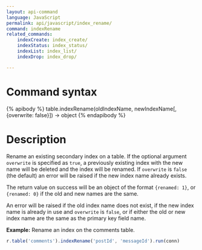 ```yaml
---
layout: api-command
language: JavaScript
permalink: api/javascript/index_rename/
command: indexRename
related_commands:
    indexCreate: index_create/
    indexStatus: index_status/
    indexList: index_list/
    indexDrop: index_drop/

---
```


# Command syntax #

{% apibody %}
table.indexRename(oldIndexName, newIndexName[, {overwrite: false}]) &rarr; object
{% endapibody %}

# Description #

Rename an existing secondary index on a table. If the optional argument `overwrite` is specified as `true`, a previously existing index with the new name will be deleted and the index will be renamed. If `overwrite` is `false` (the default) an error will be raised if the new index name already exists.

The return value on success will be an object of the format `{renamed: 1}`, or `{renamed: 0}` if the old and new names are the same.

An error will be raised if the old index name does not exist, if the new index name is already in use and `overwrite` is `false`, or if either the old or new index name are the same as the primary key field name.

__Example:__ Rename an index on the comments table.

```js
r.table('comments').indexRename('postId', 'messageId').run(conn)
```
